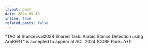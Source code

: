 ```yaml
---
layout: post
date: 2024-05-15 
inline: true
related_posts: false
---
```


"TAO at StanceEval2024 Shared Task: Arabic Stance Detection using AraBERT" is accepted to appear at ACL 2024 (CORE Rank: A*)!
